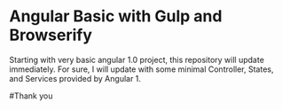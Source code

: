 Angular Basic with Gulp and Browserify
=======================================================================
Starting with very basic angular 1.0 project, this repository will update immediately. For sure, I will update with some minimal Controller, States, and Services provided by Angular 1.

#Thank you